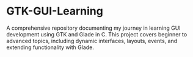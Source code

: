 # GTK-GUI-Learning
A comprehensive repository documenting my journey in learning GUI development using GTK and Glade in C. This project covers beginner to advanced topics, including dynamic interfaces, layouts, events, and extending functionality with Glade.
